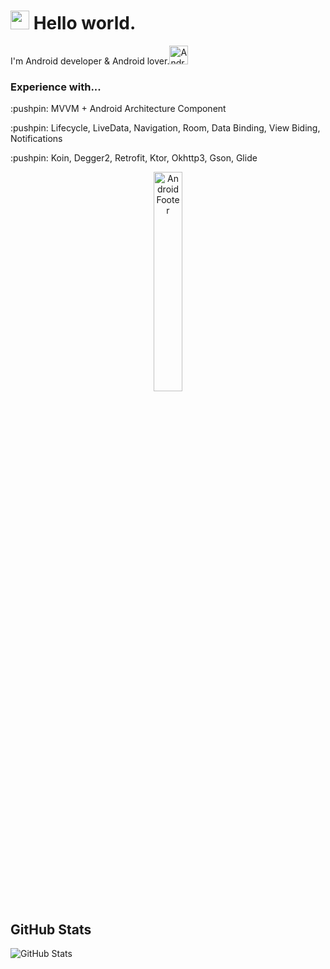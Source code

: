 <h1><img src="https://media.giphy.com/media/hvRJCLFzcasrR4ia7z/giphy.gif" width="30"/> Hello world.</h1>
<p>I'm Android developer & Android lover.<img alt="Android" src="https://user-images.githubusercontent.com/32310775/154116690-47a607de-be70-44ae-abb8-e2e3349cb443.png" width="30" /></p>
<h3>Experience with...</h3>
<p>:pushpin: MVVM + Android Architecture Component</p>
<p>:pushpin: Lifecycle, LiveData, Navigation, Room, Data Binding, View Biding, Notifications
<p>:pushpin: Koin, Degger2, Retrofit, Ktor, Okhttp3, Gson, Glide</p>
<p align="center">
  <img alt="AndroidFooter" src="https://upload.wikimedia.org/wikipedia/commons/3/31/Android_robot_head.svg" width="30%"/>
</p>

<h2>GitHub Stats</h2>
<p><img src="https://github-readme-stats.vercel.app/api?username=PeachGenZ&amp;show_icons=true" alt="GitHub Stats"></p>


<!--![image](https://user-images.githubusercontent.com/32310775/154116690-47a607de-be70-44ae-abb8-e2e3349cb443.png)

**PeachGenZ/PeachGenZ** is a ✨ _special_ ✨ repository because its `README.md` (this file) appears on your GitHub profile.

Here are some ideas to get you started:

- 🔭 I’m currently working on ...
- 🌱 I’m currently learning ...
- 👯 I’m looking to collaborate on ...
- 🤔 I’m looking for help with ...
- 💬 Ask me about ...
- 📫 How to reach me: ...
- 😄 Pronouns: ...
- ⚡ Fun fact: ...
-->
